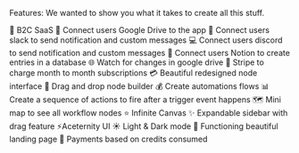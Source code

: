 Features: We wanted to show you what it takes to create all this stuff.

🤯 B2C SaaS
🏢 Connect users Google Drive to the app
🚀 Connect users slack to send notification and custom messages
💻 Connect users discord to send notification and custom messages
🔄 Connect users Notion to create entries in a database
🌐 Watch for changes in google drive
🛒 Stripe to charge month to month subscriptions 
💳 Beautiful redesigned node interface
🚨 Drag and drop node builder
💰 Create automations flows
📊 Create a sequence of actions to fire after a trigger event happens
🗺️ Mini map to see all workflow nodes
⭐️ Infinite Canvas
✨ Expandable sidebar with drag feature
⚡️Aceternity UI
☀️ Light & Dark mode
📄 Functioning beautiful landing page
🔐 Payments based on credits consumed
